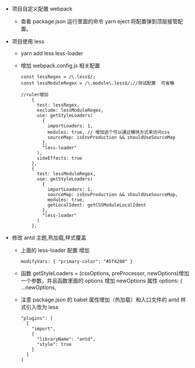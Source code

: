 - 项目自定义配置 webpack

  - 查看 package.json 运行里面的命令 yarn eject 将配置弹到顶层接管配置。

- 项目使用 less

  - yarn add less less-loader
  - 增加 webpack.config.js 相关配置

        const lessRegex = /\.less$/;
        const lessModuleRegex = /\.module\.less$/;//测试配置  可省略

        //ruler增加
            {
              test: lessRegex,
              exclude: lessModuleRegex,
              use: getStyleLoaders(
                {
                  importLoaders: 1,
                  modules: true, // 增加这个可以通过模块方式来访问css
                  sourceMap: isEnvProduction && shouldUseSourceMap
                },
                "less-loader"
              ),
              sideEffects: true
            },
            {
              test: lessModuleRegex,
              use: getStyleLoaders(
                {
                  importLoaders: 1,
                  sourceMap: isEnvProduction && shouldUseSourceMap,
                  modules: true,
                  getLocalIdent: getCSSModuleLocalIdent
                },
                "less-loader"
              )
            },

- 修改 antd 主题,热加载,样式覆盖

  - 上面的 less-loader 配置 增加

        modifyVars: { "primary-color": "#5f4280" }

  - 函数 getStyleLoaders = (cssOptions, preProcessor, newOptions)增加一个参数，并且函数里面的 options 增加 newOptions 属性
    options: {
    ...newOptions,
  - 注意 package.json 的 babel 属性增加（热加载）和入口文件的 antd 样式引入改为 less

        "plugins": [
          [
            "import",
            {
              "libraryName": "antd",
              "style": true
            }
          ]
        ]

